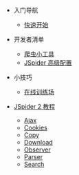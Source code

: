 * 入门导航
  * [快速开始](zh-cn/quickstart.md)
  

* 开发者清单
  * [爬虫小工具](zh-cn/tools)
  * [JSpider 高级配置](zh-cn/pro)
  
* 小技巧
  * [在线训练场](zh-cn/playground.md)

* [JSpider 2 教程](/v2/JSpider.md)
  * [Ajax](/v2/lib/Ajax.md)
  * [Cookies](/v2/lib/Cookies.md)
  * [Copy](/v2/lib/Copy.md)
  * [Download](/v2/lib/Downloader.md)
  * [Observer](/v2/lib/Observer.md)
  * [Parser](/v2/lib/Parser.md)
  * [Search](/v2/lib/Search.md)
